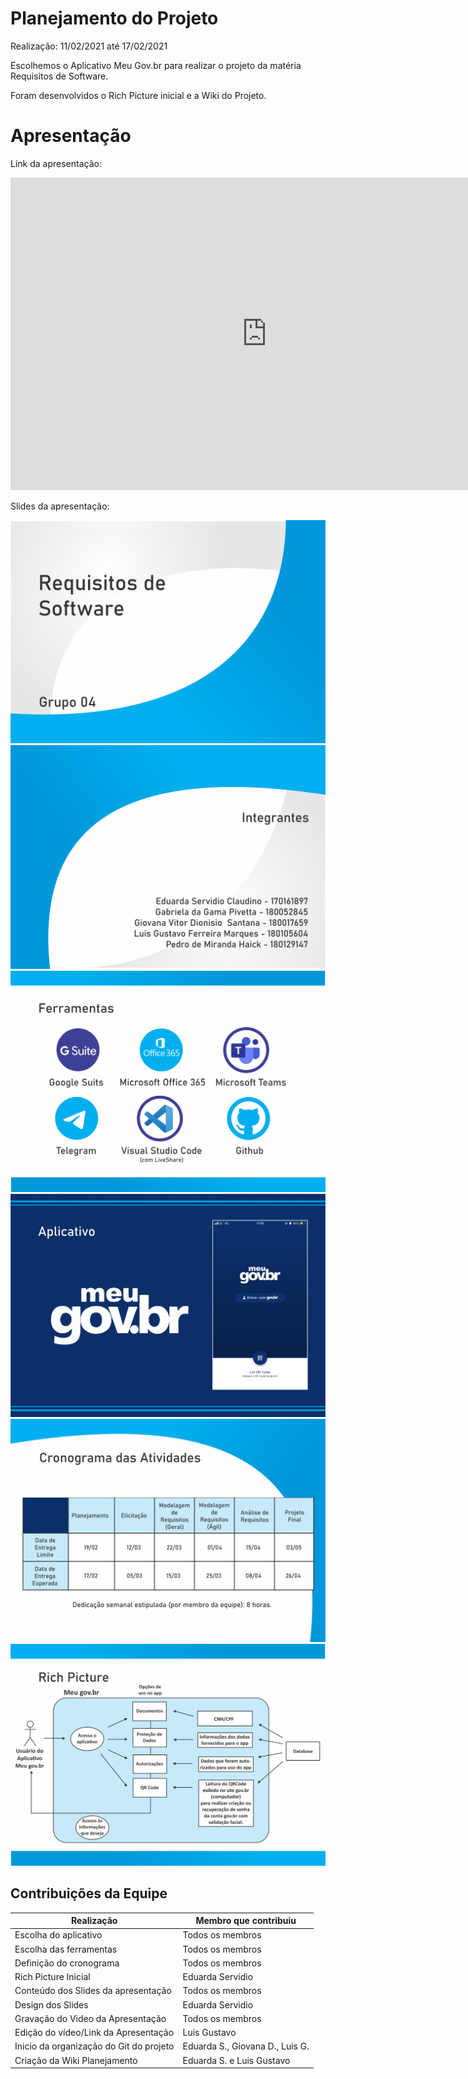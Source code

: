 # Planejamento do Projeto

Realização: 11/02/2021 até 17/02/2021

Escolhemos o Aplicativo Meu Gov.br para realizar o projeto da matéria Requisitos de Software.

Foram desenvolvidos o Rich Picture inicial e a Wiki do Projeto.

# Apresentação

Link da apresentação:

<iframe width="820" height="500" src="https://www.youtube-nocookie.com/embed/IC_sE4dq9fA" frameborder="0"
    allow="accelerometer; autoplay; clipboard-write; encrypted-media; gyroscope; picture-in-picture"
    allowfullscreen></iframe>


Slides da apresentação:

![image 1](imagens/Planejamento/apresentação.jpg)
![image 1](imagens/Planejamento/apresentação_1.jpg)
![image 1](imagens/Planejamento/apresentação_2.jpg)
![image 1](imagens/Planejamento/apresentação_3.jpg)
![image 1](imagens/Planejamento/apresentação_4.jpg)
![image 1](imagens/Planejamento/apresentação_5.jpg)

## Contribuições da Equipe

| Realização                                           | Membro que contribuiu           |
| ---------------------------------------------------- | ------------------------------- |
| Escolha do aplicativo                                | Todos os membros                |
| Escolha das ferramentas                              | Todos os membros                |
| Definição do cronograma                              | Todos os membros                |
| Rich Picture Inicial                                 | Eduarda Servidio                |
| Conteúdo dos Slides da apresentação                  | Todos os membros                |
| Design dos Slides                                    | Eduarda Servidio                |
| Gravação do Video da Apresentação                    | Todos os membros                |
| Edição do vídeo/Link da Apresentação                 | Luis Gustavo                    |
| Inicio da organização do Git do projeto              | Eduarda S., Giovana D., Luis G. |
| Criação da Wiki Planejamento                         | Eduarda S. e Luis Gustavo       |
